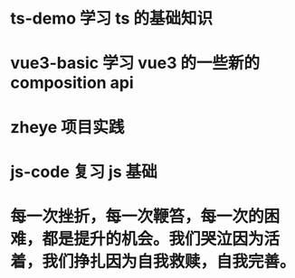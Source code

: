 # ts-demo 学习 ts 的基础知识

# vue3-basic 学习 vue3 的一些新的 composition api

# zheye 项目实践

# js-code 复习 js 基础

# 每一次挫折，每一次鞭笞，每一次的困难，都是提升的机会。我们哭泣因为活着，我们挣扎因为自我救赎，自我完善。
